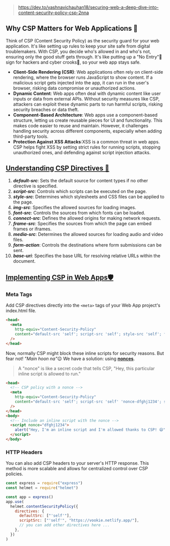 
> https://dev.to/vashnavichauhan18/securing-web-a-deep-dive-into-content-security-policy-csp-2nna

## Why CSP Matters for Web Applications 🤔

Think of CSP (Content Security Policy) as the security guard for your web application. It's like setting up rules to keep your site safe from digital troublemakers. With CSP, you decide who's allowed in and who's not, ensuring only the good stuff gets through. It's like putting up a "No Entry"🚫 sign for hackers and cyber crooks👾, so your web app stays safe.

- **Client-Side Rendering (CSR)**: Web applications often rely on client-side rendering, where the browser runs JavaScript to show content. If a malicious script gets injected into the app, it can run in the user's browser, risking data compromise or unauthorized actions.
- **Dynamic Content**: Web apps often deal with dynamic content like user inputs or data from external APIs. Without security measures like CSP, attackers can exploit these dynamic parts to run harmful scripts, risking security breaches or data theft.
- **Component-Based Architecture**: Web apps use a component-based structure, letting us create reusable pieces for UI and functionality. This makes code easier to reuse and maintain. However, it challenges handling security across different components, especially when adding third-party tools.
- **Protection Against XSS Attacks**:XSS is a common threat in web apps. CSP helps fight XSS by setting strict rules for running scripts, stopping unauthorized ones, and defending against script injection attacks.

## [Understanding CSP Directives 🧠](https://dev.to/vashnavichauhan18/securing-web-a-deep-dive-into-content-security-policy-csp-2nna#understanding-csp-directives)

1. _**default-src**_: Sets the default source for content types if no other directive is specified.
2. _**script-src**_: Controls which scripts can be executed on the page.
3. _**style-src**_: Determines which stylesheets and CSS files can be applied to the page.
4. _**img-src**_: Specifies the allowed sources for loading images.
5. **_font-src_**: Controls the sources from which fonts can be loaded.
6. _**connect-src**_: Defines the allowed origins for making network requests.
7. _**frame-src**_: Specifies the sources from which the page can embed frames or iframes.
8. _**media-src**_: Determines the allowed sources for loading audio and video files.
9. **_form-action_**: Controls the destinations where form submissions can be sent.
10. _**base-uri**_: Specifies the base URL for resolving relative URLs within the document.

## [Implementing CSP in Web Apps🛡️](https://dev.to/vashnavichauhan18/securing-web-a-deep-dive-into-content-security-policy-csp-2nna#implementing-csp-in-web-apps)

### Meta Tags

Add CSP directives directly into the `<meta>` tags of your Web App project's index.html file.

```html
<head>
  <meta
    http-equiv="Content-Security-Policy"
    content="default-src 'self'; script-src 'self'; style-src 'self'; font-src 'self'; img-src 'self'; frame-src 'self'"
  />
</head>
```

Now, normally CSP might block these inline scripts for security reasons. But fear not! *"Main hoon na"*😉 We have a solution: using **[nonces](https://developer.mozilla.org/en-US/docs/Web/HTML/Global_attributes/nonce)**.

> A "nonce" is like a secret code that tells CSP, "Hey, this particular inline script is allowed to run."

```html
<head>
  <!-- CSP policy with a nonce -->
  <meta
    http-equiv="Content-Security-Policy"
    content="default-src 'self'; script-src 'self' 'nonce-dfghj1234'; style-src 'self'; font-src 'self'; img-src 'self'; frame-src 'self'"
  />
</head>
<body>
  <!-- Include an inline script with the nonce -->
  <script nonce="dfghj1234">
    alert("Hey, I'm an inline script and I'm allowed thanks to CSP! 😄")
  </script>
</body>
```

### HTTP Headers

You can also add CSP headers to your server's HTTP response. This method is more scalable and allows for centralized control over CSP policies.

```js
const express = require("express")
const helmet = require("helmet")

const app = express()
app.use(
  helmet.contentSecurityPolicy({
    directives: {
      defaultSrc: ["'self'"],
      scriptSrc: ["'self'", "https://vookie.netlify.app/"],
      // you can add other directives here ...
    },
  })
)
```
